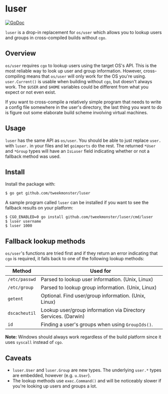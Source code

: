 # luser

[![GoDoc](https://godoc.org/github.com/tweekmonster/luser?status.svg)](https://godoc.org/github.com/tweekmonster/luser)

`luser` is a drop-in replacement for `os/user` which allows you to lookup users
and groups in cross-compiled builds without `cgo`.


## Overview

`os/user` requires `cgo` to lookup users using the target OS's API.  This is
the most reliable way to look up user and group information.  However,
cross-compiling means that `os/user` will only work for the OS you're using.
`user.Current()` is usable when building without `cgo`, but doesn't always
work.  The `$USER` and `$HOME` variables could be different from what you
expect or not even exist.

If you want to cross-compile a relatively simple program that needs to write a
config file somewhere in the user's directory, the last thing you want to do is
figure out some elaborate build scheme involving virtual machines.


## Usage

`luser` has the same API as `os/user`.  You should be able to just replace
`user.` with `luser.` in your files and let `goimports` do the rest.  The
returned `*User` and `*Group` types will have an `IsLuser` field indicating
whether or not a fallback method was used.


## Install

Install the package with:

```shell
$ go get github.com/tweekmonster/luser
```

A sample program called `luser` can be installed if you want to see the
fallback results on your platform:

```shell
$ CGO_ENABLED=0 go install github.com/tweekmonster/luser/cmd/luser
$ luser username
$ luser 1000
```


## Fallback lookup methods

`os/user`'s functions are tried first and if they return an error indicating
that `cgo` is required, it falls back to one of the following lookup methods:

| Method        | Used for                                                       |
|---------------|----------------------------------------------------------------|
| `/etc/passwd` | Parsed to lookup user information. (Unix, Linux)               |
| `/etc/group`  | Parsed to lookup group information. (Unix, Linux)              |
| `getent`      | Optional. Find user/group information. (Unix, Linux)           |
| `dscacheutil` | Lookup user/group information via Directory Services. (Darwin) |
| `id`          | Finding a user's groups when using `GroupIds()`.               |

**Note:** Windows should always work regardless of the build platform since it
uses `syscall` instead of `cgo`.


## Caveats

- `luser.User` and `luser.Group` are new types.  The underlying `user.*` types
  are embedded, however (e.g. `u.User`).
- The lookup methods use `exec.Command()` and will be noticeably slower if
  you're looking up users and groups a lot.
